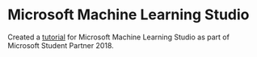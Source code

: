 # Microsoft Machine Learning Studio

Created a [tutorial](https://alifarooqi.github.io/MLStudio/) for Microsoft Machine Learning Studio as part of Microsoft Student Partner 2018.
